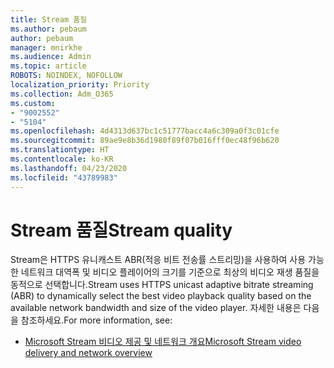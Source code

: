 ```yaml
---
title: Stream 품질
ms.author: pebaum
author: pebaum
manager: mnirkhe
ms.audience: Admin
ms.topic: article
ROBOTS: NOINDEX, NOFOLLOW
localization_priority: Priority
ms.collection: Adm_O365
ms.custom:
- "9002552"
- "5104"
ms.openlocfilehash: 4d4313d637bc1c51777bacc4a6c309a0f3c01cfe
ms.sourcegitcommit: 89ae9e8b36d1980f89f07b016fff0ec48f96b620
ms.translationtype: HT
ms.contentlocale: ko-KR
ms.lasthandoff: 04/23/2020
ms.locfileid: "43789983"
---
```

# <a name="stream-quality"></a><span data-ttu-id="5ff15-102">Stream 품질</span><span class="sxs-lookup"><span data-stu-id="5ff15-102">Stream quality</span></span>

<span data-ttu-id="5ff15-103">Stream은 HTTPS 유니캐스트 ABR(적응 비트 전송률 스트리밍)을 사용하여 사용 가능한 네트워크 대역폭 및 비디오 플레이어의 크기를 기준으로 최상의 비디오 재생 품질을 동적으로 선택합니다.</span><span class="sxs-lookup"><span data-stu-id="5ff15-103">Stream uses HTTPS unicast adaptive bitrate streaming (ABR) to dynamically select the best video playback quality based on the available network bandwidth and size of the video player.</span></span> <span data-ttu-id="5ff15-104">자세한 내용은 다음을 참조하세요.</span><span class="sxs-lookup"><span data-stu-id="5ff15-104">For more information, see:</span></span>

- [<span data-ttu-id="5ff15-105">Microsoft Stream 비디오 제공 및 네트워크 개요</span><span class="sxs-lookup"><span data-stu-id="5ff15-105">Microsoft Stream video delivery and network overview</span></span>](https://docs.microsoft.com/stream/network-overview)
